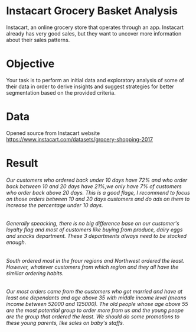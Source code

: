 # Instacart Grocery Basket Analysis
Instacart, an online grocery store that operates
through an app. Instacart already has very good sales, but they want to uncover more
information about their sales patterns.
# Objective
Your task is to perform an initial data and exploratory
analysis of some of their data in order to derive insights and suggest strategies for better
segmentation based on the provided criteria.
# Data
Opened source from Instacart website
https://www.instacart.com/datasets/grocery-shopping-2017
# Result
###### Our customers who ordered back under 10 days have 72% and who order back between 10 and 20 days have 21%,we only have 7% of customers who order back above 20 days. This is a good flage, I recommend to focus on those orders between 10 and 20 days customers and do ads on them to increase the percentage under 10 days.


###### Generally speacking, there is no big difference base on our customer's loyalty flag and most of customers like buying from produce, dairy eggs and snacks department. These 3 departments always need to be stocked enough.
###### South ordered most in the frour regions and Northwest ordered the least. However, whatever customers from which region and they all have the similiar ordering habits.
###### Our most orders came from the customers who got married and have at least one dependants and age above 35 with middle income level (means income between 52000 and 125000). The old people whose age above 55 are the most potential group to order more from us and the young peope are the group that ordered the least. We should do some promotions to these young parents, like sales on baby's staffs.
								


